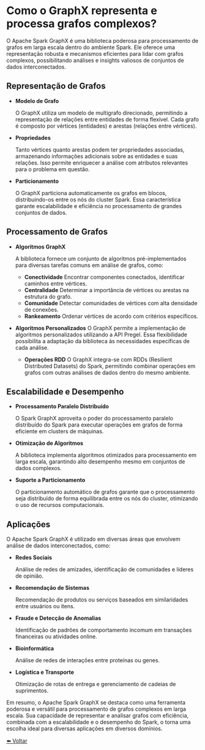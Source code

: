 # Como o GraphX representa e processa grafos complexos?

O Apache Spark GraphX é uma biblioteca poderosa para processamento de grafos em larga escala dentro do ambiente Spark. Ele oferece uma representação robusta e mecanismos eficientes para lidar com grafos complexos, possibilitando análises e insights valiosos de conjuntos de dados interconectados.

## **Representação de Grafos**

* **Modelo de Grafo** 
    
    O GraphX utiliza um modelo de multigrafo direcionado, permitindo a representação de relações entre entidades de forma flexível. Cada grafo é composto por vértices (entidades) e arestas (relações entre vértices).

* **Propriedades** 
    
    Tanto vértices quanto arestas podem ter propriedades associadas, armazenando informações adicionais sobre as entidades e suas relações. Isso permite enriquecer a análise com atributos relevantes para o problema em questão.

* **Particionamento** 
    
    O GraphX particiona automaticamente os grafos em blocos, distribuindo-os entre os nós do cluster Spark. Essa característica garante escalabilidade e eficiência no processamento de grandes conjuntos de dados.

## **Processamento de Grafos**

* **Algoritmos GraphX** 
    
    A biblioteca fornece um conjunto de algoritmos pré-implementados para diversas tarefas comuns em análise de grafos, como:
    * **Conectividade** Encontrar componentes conectados, identificar caminhos entre vértices.
    * **Centralidade** Determinar a importância de vértices ou arestas na estrutura do grafo.
    * **Comunidade** Detectar comunidades de vértices com alta densidade de conexões.
    * **Rankeamento** Ordenar vértices de acordo com critérios específicos.

* **Algoritmos Personalizados** 
    O GraphX permite a implementação de algoritmos personalizados utilizando a API Pregel. Essa flexibilidade possibilita a adaptação da biblioteca às necessidades específicas de cada análise.
    * **Operações RDD** O GraphX integra-se com RDDs (Resilient Distributed Datasets) do Spark, permitindo combinar operações em grafos com outras análises de dados dentro do mesmo ambiente.

## **Escalabilidade e Desempenho**

* **Processamento Paralelo Distribuído** 
    
    O Spark GraphX aproveita o poder do processamento paralelo distribuído do Spark para executar operações em grafos de forma eficiente em clusters de máquinas.

* **Otimização de Algoritmos** 
    
    A biblioteca implementa algoritmos otimizados para processamento em larga escala, garantindo alto desempenho mesmo em conjuntos de dados complexos.

* **Suporte a Particionamento** 
    
    O particionamento automático de grafos garante que o processamento seja distribuído de forma equilibrada entre os nós do cluster, otimizando o uso de recursos computacionais.

## **Aplicações**

O Apache Spark GraphX é utilizado em diversas áreas que envolvem análise de dados interconectados, como:

* **Redes Sociais** 
    
    Análise de redes de amizades, identificação de comunidades e líderes de opinião.

* **Recomendação de Sistemas** 
    
    Recomendação de produtos ou serviços baseados em similaridades entre usuários ou itens.

* **Fraude e Detecção de Anomalias** 
    
    Identificação de padrões de comportamento incomum em transações financeiras ou atividades online.

* **Bioinformática** 
    
    Análise de redes de interações entre proteínas ou genes.

* **Logística e Transporte** 

    Otimização de rotas de entrega e gerenciamento de cadeias de suprimentos.

Em resumo, o Apache Spark GraphX se destaca como uma ferramenta poderosa e versátil para processamento de grafos complexos em larga escala. Sua capacidade de representar e analisar grafos com eficiência, combinada com a escalabilidade e o desempenho do Spark, o torna uma escolha ideal para diversas aplicações em diversos domínios.


[⬅️ Voltar](../apache_spark.md)